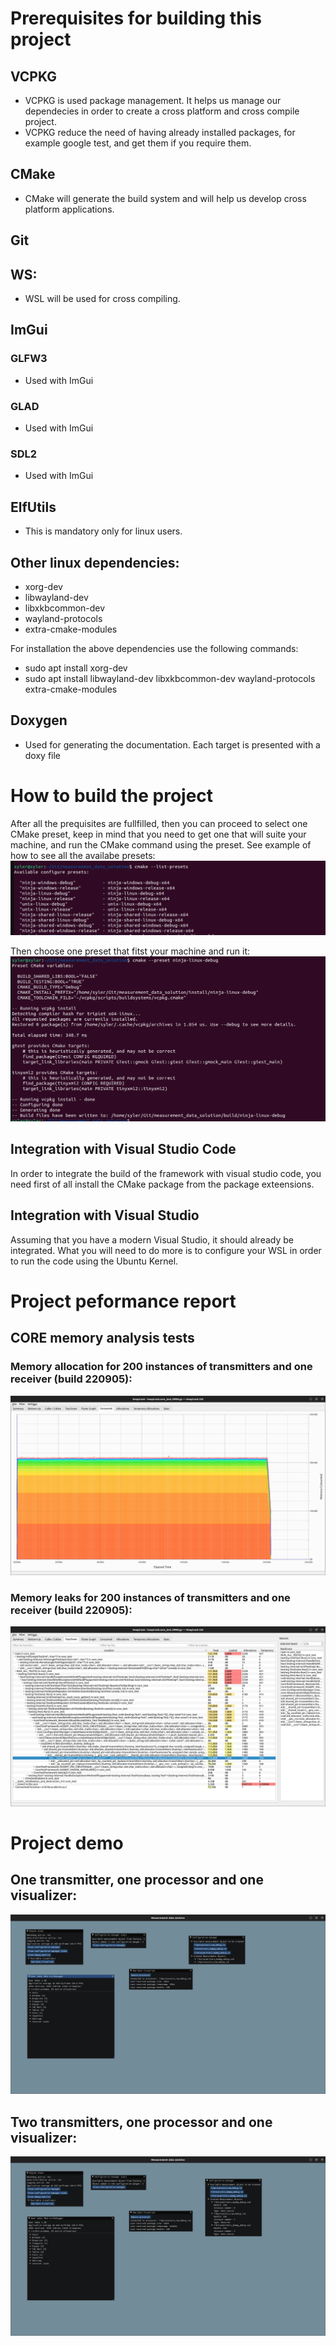 # Prerequisites for building this project
## VCPKG
*	VCPKG is used package management. It helps us manage our dependecies in order to create a cross platform and cross compile project.
*	VCPKG reduce the need of having already installed packages, for example google test, and get them if you require them.

##	CMake
*	CMake will generate the build system and will help us develop cross platform applications.

##	Git
##	WS:
*	WSL will be used for cross compiling.

##  ImGui
### GLFW3
*   Used with ImGui
### GLAD
*   Used with ImGui
### SDL2
*   Used with ImGui
## ElfUtils
*   This is mandatory only for linux users.

## Other linux dependencies:
*   xorg-dev
*   libwayland-dev
*   libxkbcommon-dev
*   wayland-protocols
*   extra-cmake-modules

For installation the above dependencies use the following commands:
*   sudo apt install xorg-dev
*   sudo apt install libwayland-dev libxkbcommon-dev wayland-protocols extra-cmake-modules

## Doxygen
*   Used for generating the documentation. Each target is presented with a doxy file
# How to build the project

After all the prequisites are fullfilled, then you can proceed to select one CMake preset, keep in mind that you need to get one that will suite your machine, and run the CMake command using the preset. 
See example of how to see all the availabe presets:
![Preset Lists](./img/preset_list.png)

Then choose one preset that fitst your machine and run it:
![Preset run](./img/run_preset.png)

## Integration with Visual Studio Code

In order to integrate the build of the framework with visual studio code, you need first of all install the CMake package from the package exteensions.

## Integration with Visual Studio

Assuming that you have a modern Visual Studio, it should already be integrated. What you will need to do more is to configure your WSL in order to run the code using the Ubuntu Kernel.

# Project peformance report

## CORE memory analysis tests
### Memory allocation for 200 instances of transmitters and one receiver (build 220905):
![220905](./img/memory_consumtion_200_instances_220905.png)

### Memory leaks for 200 instances of transmitters and one receiver (build 220905):
![220905_leak](./img/memory_leak_core_220905.png)

# Project demo

## One transmitter, one processor and one visualizer:
![220911_111](./img/demo_build_220911.png)

## Two transmitters, one processor and one visualizer:
![220911_211](./img/demo_build_220911_2_transmitters.png)

